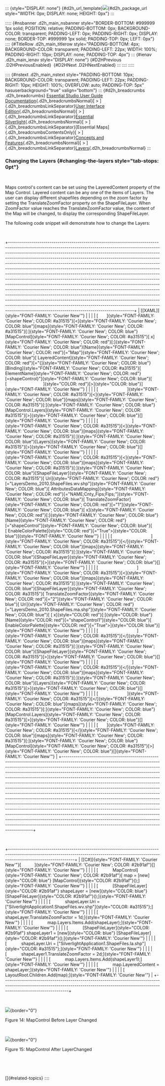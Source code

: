 ::: {style="DISPLAY: none"}
[](ms-xhelp:///?Id=d2h_url_template){#d2h_url_template}![](!package_url!){#d2h_package_url style="WIDTH: 0px; DISPLAY: none; HEIGHT: 0px"}
:::

::::: {#nsbanner .d2h_main_nsbanner style="BORDER-BOTTOM: #999999 1px solid; POSITION: relative; PADDING-BOTTOM: 0px; BACKGROUND-COLOR: transparent; PADDING-LEFT: 0px; PADDING-RIGHT: 0px; DISPLAY: none; BORDER-TOP: #999999 1px solid; PADDING-TOP: 0px; LEFT: 0px"}
:::: {#TitleRow .d2h_main_titlerow style="PADDING-BOTTOM: 4px; BACKGROUND-COLOR: transparent; PADDING-LEFT: 22px; WIDTH: 100%; PADDING-RIGHT: 10px; DISPLAY: none; PADDING-TOP: 4px"}
::: {#ienav .d2h_main_ienav style="DISPLAY: none"}
[](ms-xhelp:///?Id=992a98eb-8c98-4cdd-aaf5-ebe0eff3c5ff){#D2HPrevious .D2HPreviousEnabled}  [](ms-xhelp:///?Id=f57e7c3f-b4d9-454d-8828-0d340351bac4){#D2HNext .D2HNextEnabled}
:::
::::
:::::

:::: {#nstext .d2h_main_nstext style="PADDING-BOTTOM: 10px; BACKGROUND-COLOR: transparent; PADDING-LEFT: 22px; PADDING-RIGHT: 10px; HEIGHT: 100%; OVERFLOW: auto; PADDING-TOP: 5px" hasuserbackground="true" valign="bottom"}
::: {#d2h_breadcrumbs .d2h_breadcrumbs}
[Essential Studio User Guide Documentation](ms-xhelp:///?Id=12457748-09e3-4d74-a240-8e049cedf030){.d2h_breadcrumbsNormal}[ \> ]{.d2h_breadcrumbsLinkSeparator}[User Interface Edition](ms-xhelp:///?Id=c29296b7-531c-413b-a0ec-488ca1f7f669){.d2h_breadcrumbsNormal}[ \> ]{.d2h_breadcrumbsLinkSeparator}[Essential Silverlight](ms-xhelp:///?Id=66221bd1-ba2e-43c2-94a7-618f50e01d24){.d2h_breadcrumbsNormal}[ \> ]{.d2h_breadcrumbsLinkSeparator}[Essential Maps]{.d2h_breadcrumbsContentsOnly}[ \> ]{.d2h_breadcrumbsLinkSeparator}[Concepts and Features](ms-xhelp:///?Id=ab523ca4-cfb2-4736-9bef-ec20b3268450){.d2h_breadcrumbsNormal}[ \> ]{.d2h_breadcrumbsLinkSeparator}[Layers](ms-xhelp:///?Id=086a7390-1eda-4645-acf3-897d4aa29feb){.d2h_breadcrumbsNormal}
:::

### Changing the Layers {#changing-the-layers style="tab-stops: 0pt"}

 

Maps control's content can be set using the LayeredContent property of the Map Control. Layered content can be any one of the items of Layers. The user can display different shapefiles depending on the zoom factor by setting the TranslateZoomFactor property on the ShapeFileLayer. When ZoomFactor value reaches the TranslateZoomFactor value, the content of the Map will be changed, to display the corresponding ShapeFileLayer.

The following code snippet will demonstrate how to change the Layers:

 

+---------------------------------------------------------------------------------------------------------------------------------------------------------------------------------------------------------------------------------------------------------------------------------------------------------------------------------------------------------------------------------------------------------------------------------------------------------------------------------------------------------------------------------------------------------------------------------------------------------------------------------------------------------------------------------------------------------------------------------------------------------------------------------------------------------------------------------------------------------------------------------------------------------------------------------------------------------------------------------------------------------------------------------------------------------------------------------------------------------------------+
| [\[XAML\]]{style="FONT-FAMILY: 'Courier New'"}                                                                                                                                                                                                                                                                                                                                                                                                                                                                                                                                                                                                                                                                                                                                                                                                                                                                                                                                                                                                                                                                      |
|                                                                                                                                                                                                                                                                                                                                                                                                                                                                                                                                                                                                                                                                                                                                                                                                                                                                                                                                                                                                                                                                                                                     |
| [       ]{style="FONT-FAMILY: 'Courier New'; COLOR: #a31515"}[\<]{style="FONT-FAMILY: 'Courier New'; COLOR: blue"}[maps]{style="FONT-FAMILY: 'Courier New'; COLOR: #a31515"}[:]{style="FONT-FAMILY: 'Courier New'; COLOR: blue"}[MapControl]{style="FONT-FAMILY: 'Courier New'; COLOR: #a31515"}[ x]{style="FONT-FAMILY: 'Courier New'; COLOR: red"}[:]{style="FONT-FAMILY: 'Courier New'; COLOR: blue"}[Name]{style="FONT-FAMILY: 'Courier New'; COLOR: red"}[=\"Map\"]{style="FONT-FAMILY: 'Courier New'; COLOR: blue"}[ LayeredContent]{style="FONT-FAMILY: 'Courier New'; COLOR: red"}[=\"{]{style="FONT-FAMILY: 'Courier New'; COLOR: blue"}[Binding]{style="FONT-FAMILY: 'Courier New'; COLOR: #a31515"}[ ElementName]{style="FONT-FAMILY: 'Courier New'; COLOR: red"}[=shapeControl}\"]{style="FONT-FAMILY: 'Courier New'; COLOR: blue"}[ [                              ]{style="COLOR: red"}[\>]{style="COLOR: blue"}]{style="FONT-FAMILY: 'Courier New'"}                                                                                                                                                 |
|                                                                                                                                                                                                                                                                                                                                                                                                                                                                                                                                                                                                                                                                                                                                                                                                                                                                                                                                                                                                                                                                                                                     |
| [                        ]{style="FONT-FAMILY: 'Courier New'; COLOR: #a31515"}[\<]{style="FONT-FAMILY: 'Courier New'; COLOR: blue"}[maps]{style="FONT-FAMILY: 'Courier New'; COLOR: #a31515"}[:]{style="FONT-FAMILY: 'Courier New'; COLOR: blue"}[MapControl.Layers]{style="FONT-FAMILY: 'Courier New'; COLOR: #a31515"}[\>]{style="FONT-FAMILY: 'Courier New'; COLOR: blue"}[]{style="FONT-FAMILY: 'Courier New'"}                                                                                                                                                                                                                                                                                                                                                                                                                                                                                                                                                                                                                                                                                                 |
|                                                                                                                                                                                                                                                                                                                                                                                                                                                                                                                                                                                                                                                                                                                                                                                                                                                                                                                                                                                                                                                                                                                     |
| [                            ]{style="FONT-FAMILY: 'Courier New'; COLOR: #a31515"}[\<]{style="FONT-FAMILY: 'Courier New'; COLOR: blue"}[maps]{style="FONT-FAMILY: 'Courier New'; COLOR: #a31515"}[:]{style="FONT-FAMILY: 'Courier New'; COLOR: blue"}[Layers]{style="FONT-FAMILY: 'Courier New'; COLOR: #a31515"}[\>]{style="FONT-FAMILY: 'Courier New'; COLOR: blue"}[]{style="FONT-FAMILY: 'Courier New'"}                                                                                                                                                                                                                                                                                                                                                                                                                                                                                                                                                                                                                                                                                                        |
|                                                                                                                                                                                                                                                                                                                                                                                                                                                                                                                                                                                                                                                                                                                                                                                                                                                                                                                                                                                                                                                                                                                     |
| [                                ]{style="FONT-FAMILY: 'Courier New'; COLOR: #a31515"}[\<]{style="FONT-FAMILY: 'Courier New'; COLOR: blue"}[maps]{style="FONT-FAMILY: 'Courier New'; COLOR: #a31515"}[:]{style="FONT-FAMILY: 'Courier New'; COLOR: blue"}[ShapeFileLayer]{style="FONT-FAMILY: 'Courier New'; COLOR: #a31515"}[ Uri]{style="FONT-FAMILY: 'Courier New'; COLOR: red"}[=\"LayersDemo_2010.ShapeFiles.wv.shp\"]{style="FONT-FAMILY: 'Courier New'; COLOR: blue"}[ AttributesDataMapping]{style="FONT-FAMILY: 'Courier New'; COLOR: red"}[=\"NAME;Cnty_Fips;Fips;\"]{style="FONT-FAMILY: 'Courier New'; COLOR: blue"}[ TranslateZoomFactor]{style="FONT-FAMILY: 'Courier New'; COLOR: red"}[=\"1\"]{style="FONT-FAMILY: 'Courier New'; COLOR: blue"}[ x]{style="FONT-FAMILY: 'Courier New'; COLOR: red"}[:]{style="FONT-FAMILY: 'Courier New'; COLOR: blue"}[Name]{style="FONT-FAMILY: 'Courier New'; COLOR: red"}[=\"shapeControl\"]{style="FONT-FAMILY: 'Courier New'; COLOR: blue"}[ [ EnableColorPalette]{style="COLOR: red"}[=\"True\"\>]{style="COLOR: blue"}]{style="FONT-FAMILY: 'Courier New'"} |
|                                                                                                                                                                                                                                                                                                                                                                                                                                                                                                                                                                                                                                                                                                                                                                                                                                                                                                                                                                                                                                                                                                                     |
| [                                ]{style="FONT-FAMILY: 'Courier New'; COLOR: #a31515"}[\</]{style="FONT-FAMILY: 'Courier New'; COLOR: blue"}[maps]{style="FONT-FAMILY: 'Courier New'; COLOR: #a31515"}[:]{style="FONT-FAMILY: 'Courier New'; COLOR: blue"}[ShapeFileLayer]{style="FONT-FAMILY: 'Courier New'; COLOR: #a31515"}[\>]{style="FONT-FAMILY: 'Courier New'; COLOR: blue"}[]{style="FONT-FAMILY: 'Courier New'"}                                                                                                                                                                                                                                                                                                                                                                                                                                                                                                                                                                                                                                                                                           |
|                                                                                                                                                                                                                                                                                                                                                                                                                                                                                                                                                                                                                                                                                                                                                                                                                                                                                                                                                                                                                                                                                                                     |
| [                                ]{style="FONT-FAMILY: 'Courier New'; COLOR: #a31515"}[\<]{style="FONT-FAMILY: 'Courier New'; COLOR: blue"}[maps]{style="FONT-FAMILY: 'Courier New'; COLOR: #a31515"}[:]{style="FONT-FAMILY: 'Courier New'; COLOR: blue"}[ShapeFileLayer]{style="FONT-FAMILY: 'Courier New'; COLOR: #a31515"}[ TranslateZoomFactor]{style="FONT-FAMILY: 'Courier New'; COLOR: red"}[=\"2\"]{style="FONT-FAMILY: 'Courier New'; COLOR: blue"}[ Uri]{style="FONT-FAMILY: 'Courier New'; COLOR: red"}[=\"LayersDemo_2010.ShapeFiles.ma.shp\"]{style="FONT-FAMILY: 'Courier New'; COLOR: blue"}[ [ x]{style="COLOR: red"}[:]{style="COLOR: blue"}[Name]{style="COLOR: red"}[=\"shapeControl1\"]{style="COLOR: blue"}[ EnableColorPalette]{style="COLOR: red"}[=\"True\"\>]{style="COLOR: blue"}]{style="FONT-FAMILY: 'Courier New'"}                                                                                                                                                                                                                                                                    |
|                                                                                                                                                                                                                                                                                                                                                                                                                                                                                                                                                                                                                                                                                                                                                                                                                                                                                                                                                                                                                                                                                                                     |
| [                                ]{style="FONT-FAMILY: 'Courier New'; COLOR: #a31515"}[\</]{style="FONT-FAMILY: 'Courier New'; COLOR: blue"}[maps]{style="FONT-FAMILY: 'Courier New'; COLOR: #a31515"}[:]{style="FONT-FAMILY: 'Courier New'; COLOR: blue"}[ShapeFileLayer]{style="FONT-FAMILY: 'Courier New'; COLOR: #a31515"}[\>]{style="FONT-FAMILY: 'Courier New'; COLOR: blue"}[]{style="FONT-FAMILY: 'Courier New'"}                                                                                                                                                                                                                                                                                                                                                                                                                                                                                                                                                                                                                                                                                           |
|                                                                                                                                                                                                                                                                                                                                                                                                                                                                                                                                                                                                                                                                                                                                                                                                                                                                                                                                                                                                                                                                                                                     |
| [                            ]{style="FONT-FAMILY: 'Courier New'; COLOR: #a31515"}[\</]{style="FONT-FAMILY: 'Courier New'; COLOR: blue"}[maps]{style="FONT-FAMILY: 'Courier New'; COLOR: #a31515"}[:]{style="FONT-FAMILY: 'Courier New'; COLOR: blue"}[Layers]{style="FONT-FAMILY: 'Courier New'; COLOR: #a31515"}[\>]{style="FONT-FAMILY: 'Courier New'; COLOR: blue"}[]{style="FONT-FAMILY: 'Courier New'"}                                                                                                                                                                                                                                                                                                                                                                                                                                                                                                                                                                                                                                                                                                       |
|                                                                                                                                                                                                                                                                                                                                                                                                                                                                                                                                                                                                                                                                                                                                                                                                                                                                                                                                                                                                                                                                                                                     |
| [                        ]{style="FONT-FAMILY: 'Courier New'; COLOR: #a31515"}[\</]{style="FONT-FAMILY: 'Courier New'; COLOR: blue"}[maps]{style="FONT-FAMILY: 'Courier New'; COLOR: #a31515"}[:]{style="FONT-FAMILY: 'Courier New'; COLOR: blue"}[MapControl.Layers]{style="FONT-FAMILY: 'Courier New'; COLOR: #a31515"}[\>]{style="FONT-FAMILY: 'Courier New'; COLOR: blue"}[]{style="FONT-FAMILY: 'Courier New'"}                                                                                                                                                                                                                                                                                                                                                                                                                                                                                                                                                                                                                                                                                                |
|                                                                                                                                                                                                                                                                                                                                                                                                                                                                                                                                                                                                                                                                                                                                                                                                                                                                                                                                                                                                                                                                                                                     |
| [       ]{style="FONT-FAMILY: 'Courier New'; COLOR: #a31515"}[\</]{style="FONT-FAMILY: 'Courier New'; COLOR: blue"}[maps]{style="FONT-FAMILY: 'Courier New'; COLOR: #a31515"}[:]{style="FONT-FAMILY: 'Courier New'; COLOR: blue"}[MapControl]{style="FONT-FAMILY: 'Courier New'; COLOR: #a31515"}[\>]{style="FONT-FAMILY: 'Courier New'; COLOR: blue"}[]{style="FONT-FAMILY: 'Courier New'"}                                                                                                                                                                                                                                                                                                                                                                                                                                                                                                                                                                                                                                                                                                                        |
+---------------------------------------------------------------------------------------------------------------------------------------------------------------------------------------------------------------------------------------------------------------------------------------------------------------------------------------------------------------------------------------------------------------------------------------------------------------------------------------------------------------------------------------------------------------------------------------------------------------------------------------------------------------------------------------------------------------------------------------------------------------------------------------------------------------------------------------------------------------------------------------------------------------------------------------------------------------------------------------------------------------------------------------------------------------------------------------------------------------------+

 

+---------------------------------------------------------------------------------------------------------------------------------------------------------------------------------------------+
| [\[C#\]]{style="FONT-FAMILY: 'Courier New'"}[           ]{style="FONT-FAMILY: 'Courier New'; COLOR: #2b91af"}[]{style="FONT-FAMILY: 'Courier New'"}                                         |
|                                                                                                                                                                                             |
| [            MapControl]{style="FONT-FAMILY: 'Courier New'; COLOR: #2b91af"}[ map = [new]{style="COLOR: blue"} [MapControl]{style="COLOR: #2b91af"}();]{style="FONT-FAMILY: 'Courier New'"} |
|                                                                                                                                                                                             |
| [            [ShapeFileLayer]{style="COLOR: #2b91af"} shapeLayer = [new]{style="COLOR: blue"} [ShapeFileLayer]{style="COLOR: #2b91af"}();]{style="FONT-FAMILY: 'Courier New'"}              |
|                                                                                                                                                                                             |
| [            shapeLayer.Uri = [\"SilverlightApplication1.ShapeFiles.wv.shp\"]{style="COLOR: #a31515"};]{style="FONT-FAMILY: 'Courier New'"}                                                 |
|                                                                                                                                                                                             |
| [            shapeLayer.TranslateZoomFactor = 1d;]{style="FONT-FAMILY: 'Courier New'"}                                                                                                      |
|                                                                                                                                                                                             |
| [            map.Layers.Items.Add(shapeLayer);]{style="FONT-FAMILY: 'Courier New'"}                                                                                                         |
|                                                                                                                                                                                             |
| [            [ShapeFileLayer]{style="COLOR: #2b91af"} shapeLayer1 = [new]{style="COLOR: blue"} [ShapeFileLayer]{style="COLOR: #2b91af"}();]{style="FONT-FAMILY: 'Courier New'"}             |
|                                                                                                                                                                                             |
| [            shapeLayer.Uri = [\"SilverlightApplication1.ShapeFiles.la.shp\"]{style="COLOR: #a31515"};]{style="FONT-FAMILY: 'Courier New'"}                                                 |
|                                                                                                                                                                                             |
| [            shapeLayer1.TranslateZoomFactor = 2d;]{style="FONT-FAMILY: 'Courier New'"}                                                                                                     |
|                                                                                                                                                                                             |
| [            map.Layers.Items.Add(shapeLayer1);]{style="FONT-FAMILY: 'Courier New'"}                                                                                                        |
|                                                                                                                                                                                             |
| [            map.LayeredContent = shapeLayer;]{style="FONT-FAMILY: 'Courier New'"}                                                                                                          |
|                                                                                                                                                                                             |
| [            LayoutRoot.Children.Add(map);]{style="FONT-FAMILY: 'Courier New'"}                                                                                                             |
+---------------------------------------------------------------------------------------------------------------------------------------------------------------------------------------------+

 

![](ImagesExt/image73_19.png){border="0"}

Figure 14: MapControl Before Layer Changed

 

![](ImagesExt/image73_20.png){border="0"}

Figure 15: MapControl After LayerChanged

 

 

[]{#related-topics}
::::
